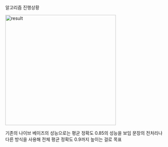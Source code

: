 알고리즘 진행상황


<img width="347" alt="result" src="https://github.com/MJU-Capstone-6/Algorithm/Naive-Bayes/result.png">

기존의 나이브 베이즈의 성능으로는 평균 정확도 0.85의 성능을 보임 
문장의 전처리나 다른 방식을 사용해 전체 평균 정확도 0.9까지 높이는 걸로 목표
